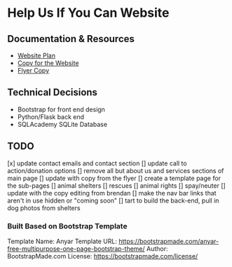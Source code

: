 # Help Us If You Can Website

## Documentation & Resources
- [Website Plan](https://docs.google.com/document/d/1Pe-5b3SKUo7PVccGONs0yJ0-H0bdkShzP9w7JPzFtKA/edit?usp=sharing)
- [Copy for the Website](https://docs.google.com/document/d/1n4CsU_zjygnxUC6FBco96-yg7KaoAC4hd_7V2SCCKEw/edit?usp=sharing)
- [Flyer Copy](https://drive.google.com/file/d/1LfIt309HbYtc70-oEOlXvrfVBPqVEpzF/view?usp=sharing)

## Technical Decisions
- Bootstrap for front end design
- Python/Flask back end
- SQLAcademy SQLite Database

## TODO
[x] update contact emails and contact section
[] update call to action/donation options
[] remove all but about us and services sections of main page
[] update with copy from the flyer
[] create a template page for the sub-pages
    [] animal shelters
    [] rescues
    [] animal rights
    [] spay/neuter
[] update with the copy editing from brendan
[] make the nav bar links that aren't in use hidden or "coming soon"
[] tart to build the back-end, pull in dog photos from shelters

### Built Based on Bootstrap Template
Template Name: Anyar
Template URL: https://bootstrapmade.com/anyar-free-multipurpose-one-page-bootstrap-theme/
Author: BootstrapMade.com
License: https://bootstrapmade.com/license/
